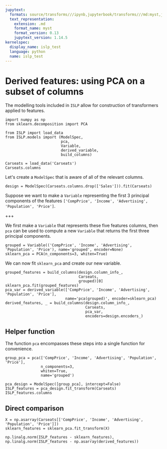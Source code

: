 ```yaml
---
jupytext:
  formats: source/transforms///ipynb,jupyterbook/transforms///md:myst,jupyterbook/transforms///ipynb
  text_representation:
    extension: .md
    format_name: myst
    format_version: 0.13
    jupytext_version: 1.14.5
kernelspec:
  display_name: islp_test
  language: python
  name: islp_test
---
```


# Derived features: using PCA on a subset of columns

The modelling tools included in `ISLP` allow for
construction of transformers applied to features.

```{code-cell} ipython3
import numpy as np
from sklearn.decomposition import PCA

from ISLP import load_data
from ISLP.models import (ModelSpec, 
                         pca, 
                         Variable, 
                         derived_variable,
                         build_columns)
```

```{code-cell} ipython3
Carseats = load_data('Carseats')
Carseats.columns
```

Let's create a `ModelSpec` that is aware of all of the relevant columns.

```{code-cell} ipython3
design = ModelSpec(Carseats.columns.drop(['Sales'])).fit(Carseats)
```

Suppose we want to make a `Variable` representing the first 3 principal components of the
 features `['CompPrice', 'Income', 'Advertising', 'Population', 'Price']`.

+++

We first make a `Variable` that represents these five features columns, then `pca`
can be used to compute a new `Variable` that returns the first three principal components.

```{code-cell} ipython3
grouped = Variable(('CompPrice', 'Income', 'Advertising', 'Population', 'Price'), name='grouped', encoder=None)
sklearn_pca = PCA(n_components=3, whiten=True)
```

We can now fit `sklearn_pca` and create our new variable.

```{code-cell} ipython3
grouped_features = build_columns(design.column_info_,
                                 Carseats,
                                 grouped)[0]
sklearn_pca.fit(grouped_features) 
pca_var = derived_variable(['CompPrice', 'Income', 'Advertising', 'Population', 'Price'],
                           name='pca(grouped)', encoder=sklearn_pca)
derived_features, _ = build_columns(design.column_info_,
                                    Carseats, 
                                    pca_var,
                                    encoders=design.encoders_)
```

## Helper function

The function `pca` encompasses these steps into a single function for convenience.

```{code-cell} ipython3
group_pca = pca(['CompPrice', 'Income', 'Advertising', 'Population', 'Price'], 
                n_components=3, 
                whiten=True, 
                name='grouped')
```

```{code-cell} ipython3
pca_design = ModelSpec([group_pca], intercept=False)
ISLP_features = pca_design.fit_transform(Carseats)
ISLP_features.columns
```

## Direct comparison

```{code-cell} ipython3
X = np.asarray(Carseats[['CompPrice', 'Income', 'Advertising', 'Population', 'Price']])
sklearn_features = sklearn_pca.fit_transform(X)
```

```{code-cell} ipython3
np.linalg.norm(ISLP_features - sklearn_features), np.linalg.norm(ISLP_features - np.asarray(derived_features))
```
